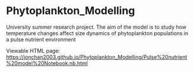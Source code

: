 # Phytoplankton_Modelling
University summer research project. The aim of the model is to study how temperature changes affect size dynamics of phytoplankton populations in a pulse nutrient environment

Viewable HTML page: https://jonchan2003.github.io/Phytoplankton_Modelling/Pulse%20nutrient%20model%20Notebook.nb.html
